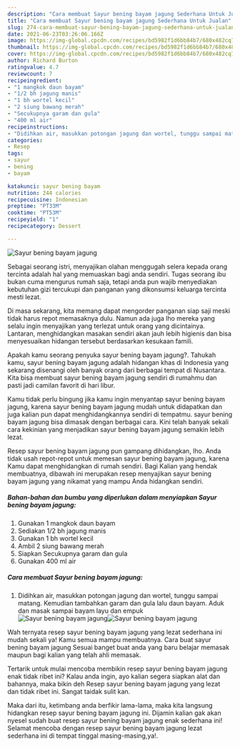 ```yaml
---
description: "Cara membuat Sayur bening bayam jagung Sederhana Untuk Jualan"
title: "Cara membuat Sayur bening bayam jagung Sederhana Untuk Jualan"
slug: 274-cara-membuat-sayur-bening-bayam-jagung-sederhana-untuk-jualan
date: 2021-06-23T03:26:06.166Z
image: https://img-global.cpcdn.com/recipes/bd5982f1d6bb84b7/680x482cq70/sayur-bening-bayam-jagung-foto-resep-utama.jpg
thumbnail: https://img-global.cpcdn.com/recipes/bd5982f1d6bb84b7/680x482cq70/sayur-bening-bayam-jagung-foto-resep-utama.jpg
cover: https://img-global.cpcdn.com/recipes/bd5982f1d6bb84b7/680x482cq70/sayur-bening-bayam-jagung-foto-resep-utama.jpg
author: Richard Burton
ratingvalue: 4.7
reviewcount: 7
recipeingredient:
- "1 mangkok daun bayam"
- "1/2 bh jagung manis"
- "1 bh wortel kecil"
- "2 siung bawang merah"
- "Secukupnya garam dan gula"
- "400 ml air"
recipeinstructions:
- "Didihkan air, masukkan potongan jagung dan wortel, tunggu sampai matang. Kemudian tambahkan garam dan gula lalu daun bayam. Aduk dan masak sampai bayam layu dan empuk"
categories:
- Resep
tags:
- sayur
- bening
- bayam

katakunci: sayur bening bayam 
nutrition: 244 calories
recipecuisine: Indonesian
preptime: "PT33M"
cooktime: "PT53M"
recipeyield: "1"
recipecategory: Dessert

---
```



![Sayur bening bayam jagung](https://img-global.cpcdn.com/recipes/bd5982f1d6bb84b7/680x482cq70/sayur-bening-bayam-jagung-foto-resep-utama.jpg)

Sebagai seorang istri, menyajikan olahan menggugah selera kepada orang tercinta adalah hal yang memuaskan bagi anda sendiri. Tugas seorang ibu bukan cuma mengurus rumah saja, tetapi anda pun wajib menyediakan kebutuhan gizi tercukupi dan panganan yang dikonsumsi keluarga tercinta mesti lezat.

Di masa  sekarang, kita memang dapat mengorder panganan siap saji meski tidak harus repot memasaknya dulu. Namun ada juga lho mereka yang selalu ingin menyajikan yang terlezat untuk orang yang dicintainya. Lantaran, menghidangkan masakan sendiri akan jauh lebih higienis dan bisa menyesuaikan hidangan tersebut berdasarkan kesukaan famili. 



Apakah kamu seorang penyuka sayur bening bayam jagung?. Tahukah kamu, sayur bening bayam jagung adalah hidangan khas di Indonesia yang sekarang disenangi oleh banyak orang dari berbagai tempat di Nusantara. Kita bisa membuat sayur bening bayam jagung sendiri di rumahmu dan pasti jadi camilan favorit di hari libur.

Kamu tidak perlu bingung jika kamu ingin menyantap sayur bening bayam jagung, karena sayur bening bayam jagung mudah untuk didapatkan dan juga kalian pun dapat menghidangkannya sendiri di tempatmu. sayur bening bayam jagung bisa dimasak dengan berbagai cara. Kini telah banyak sekali cara kekinian yang menjadikan sayur bening bayam jagung semakin lebih lezat.

Resep sayur bening bayam jagung pun gampang dihidangkan, lho. Anda tidak usah repot-repot untuk memesan sayur bening bayam jagung, karena Kamu dapat menghidangkan di rumah sendiri. Bagi Kalian yang hendak membuatnya, dibawah ini merupakan resep menyajikan sayur bening bayam jagung yang nikamat yang mampu Anda hidangkan sendiri.

<!--inarticleads1-->

##### Bahan-bahan dan bumbu yang diperlukan dalam menyiapkan Sayur bening bayam jagung:

1. Gunakan 1 mangkok daun bayam
1. Sediakan 1/2 bh jagung manis
1. Gunakan 1 bh wortel kecil
1. Ambil 2 siung bawang merah
1. Siapkan Secukupnya garam dan gula
1. Gunakan 400 ml air




<!--inarticleads2-->

##### Cara membuat Sayur bening bayam jagung:

1. Didihkan air, masukkan potongan jagung dan wortel, tunggu sampai matang. Kemudian tambahkan garam dan gula lalu daun bayam. Aduk dan masak sampai bayam layu dan empuk
<img src="https://img-global.cpcdn.com/steps/e5aadf9b28b39f36/160x128cq70/sayur-bening-bayam-jagung-langkah-memasak-1-foto.jpg" alt="Sayur bening bayam jagung"><img src="https://img-global.cpcdn.com/steps/aa2e9695800e34ea/160x128cq70/sayur-bening-bayam-jagung-langkah-memasak-1-foto.jpg" alt="Sayur bening bayam jagung">



Wah ternyata resep sayur bening bayam jagung yang lezat sederhana ini mudah sekali ya! Kamu semua mampu membuatnya. Cara buat sayur bening bayam jagung Sesuai banget buat anda yang baru belajar memasak maupun bagi kalian yang telah ahli memasak.

Tertarik untuk mulai mencoba membikin resep sayur bening bayam jagung enak tidak ribet ini? Kalau anda ingin, ayo kalian segera siapkan alat dan bahannya, maka bikin deh Resep sayur bening bayam jagung yang lezat dan tidak ribet ini. Sangat taidak sulit kan. 

Maka dari itu, ketimbang anda berfikir lama-lama, maka kita langsung hidangkan resep sayur bening bayam jagung ini. Dijamin kalian gak akan nyesel sudah buat resep sayur bening bayam jagung enak sederhana ini! Selamat mencoba dengan resep sayur bening bayam jagung lezat sederhana ini di tempat tinggal masing-masing,ya!.

